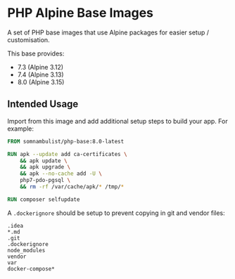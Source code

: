 # PHP Alpine Base Images

A set of PHP base images that use Alpine packages for easier setup / customisation.

This base provides:

 * 7.3 (Alpine 3.12)
 * 7.4 (Alpine 3.13)
 * 8.0 (Alpine 3.15)

## Intended Usage

Import from this image and add additional setup steps to build your app. For example:

```dockerfile
FROM somnambulist/php-base:8.0-latest

RUN apk --update add ca-certificates \
    && apk update \
    && apk upgrade \
    && apk --no-cache add -U \
    php7-pdo-pgsql \
    && rm -rf /var/cache/apk/* /tmp/*

RUN composer selfupdate
```

A `.dockerignore` should be setup to prevent copying in git and vendor files:

```
.idea
*.md
.git
.dockerignore
node_modules
vendor
var
docker-compose*
```
